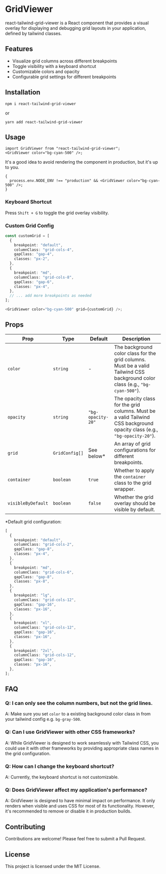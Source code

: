 # GridViewer

react-tailwind-grid-viewer is a React component that provides a visual overlay for displaying and debugging grid layouts in your application, defined by tailwind classes.

## Features

- Visualize grid columns across different breakpoints
- Toggle visibility with a keyboard shortcut
- Customizable colors and opacity
- Configurable grid settings for different breakpoints

## Installation

```
npm i react-tailwind-grid-viewer
```

or

```
yarn add react-tailwind-grid-viewer
```

## Usage

```tsx
import GridViewer from "react-tailwind-grid-viewer";
<GridViewer color="bg-cyan-500" />;
```

It's a good idea to avoid rendering the component in production, but it's up to you.

```tsx
{
  process.env.NODE_ENV !== "production" && <GridViewer color="bg-cyan-500" />;
}
```

### Keyboard Shortcut

Press `Shift + G` to toggle the grid overlay visibility.

### Custom Grid Config

```ts
const customGrid = [
  {
    breakpoint: "default",
    columnClass: "grid-cols-4",
    gapClass: "gap-4",
    classes: "px-2",
  },
  {
    breakpoint: "md",
    columnClass: "grid-cols-8",
    gapClass: "gap-6",
    classes: "px-4",
  },
  // ... add more breakpoints as needed
];

<GridViewer color="bg-cyan-500" grid={customGrid} />;
```

## Props

| Prop               | Type           | Default           | Description                                                                                                                   |
| ------------------ | -------------- | ----------------- | ----------------------------------------------------------------------------------------------------------------------------- |
| `color`            | `string`       | -                 | The background color class for the grid columns. Must be a valid Tailwind CSS background color class (e.g., `"bg-cyan-500"`). |
| `opacity`          | `string`       | `"bg-opacity-20"` | The opacity class for the grid columns. Must be a valid Tailwind CSS background opacity class (e.g., `"bg-opacity-20"`).      |
| `grid`             | `GridConfig[]` | See below\*       | An array of grid configurations for different breakpoints.                                                                    |
| `container`        | `boolean`      | `true`            | Whether to apply the `container` class to the grid wrapper.                                                                   |
| `visibleByDefault` | `boolean`      | `false`           | Whether the grid overlay should be visible by default.                                                                        |

\*Default grid configuration:

```ts
[
  {
    breakpoint: "default",
    columnClass: "grid-cols-2",
    gapClass: "gap-8",
    classes: "px-4",
  },
  {
    breakpoint: "md",
    columnClass: "grid-cols-6",
    gapClass: "gap-8",
    classes: "px-8",
  },
  {
    breakpoint: "lg",
    columnClass: "grid-cols-12",
    gapClass: "gap-16",
    classes: "px-16",
  },
  {
    breakpoint: "xl",
    columnClass: "grid-cols-12",
    gapClass: "gap-16",
    classes: "px-16",
  },
  {
    breakpoint: "2xl",
    columnClass: "grid-cols-12",
    gapClass: "gap-16",
    classes: "px-16",
  },
];
```

## FAQ

### Q: I can only see the column numbers, but not the grid lines.

A: Make sure you set `color` to a existing background color class in from your tailwind config e.g. `bg-gray-500`.

### Q: Can I use GridViewer with other CSS frameworks?

A: While GridViewer is designed to work seamlessly with Tailwind CSS, you could use it with other frameworks by providing appropriate class names in the grid configuration.

### Q: How can I change the keyboard shortcut?

A: Currently, the keyboard shortcut is not customizable.

### Q: Does GridViewer affect my application's performance?

A: GridViewer is designed to have minimal impact on performance. It only renders when visible and uses CSS for most of its functionality. However, it's recommended to remove or disable it in production builds.

## Contributing

Contributions are welcome! Please feel free to submit a Pull Request.

## License

This project is licensed under the MIT License.
